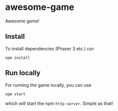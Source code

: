 # awesome-game
Awesome game!

## Install

To install dependencies (Phaser 3 etc.) run

    npm install

## Run locally

For running the game locally, you can use

    npm start

which will start the npm `http-server`. Simple as that!
